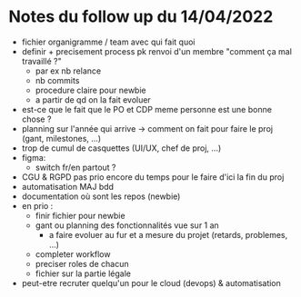 # Notes du follow up du 14/04/2022

- fichier organigramme / team avec qui fait quoi 
- definir + precisement process pk renvoi d'un membre "comment ça mal travaillé ?"
    - par ex nb relance
    - nb commits 
  - procedure claire pour newbie
  - a partir de qd on la fait evoluer
- est-ce que le fait que le PO et CDP meme personne est une bonne chose ?
- planning sur l'année qui arrive -> comment on fait pour faire le proj (gant, milestones, ...)
- trop de cumul de casquettes (UI/UX, chef de proj, ...)
- figma:
  - switch fr/en partout ?
- CGU & RGPD pas prio encore du temps pour le faire d'ici la fin du proj 
- automatisation MAJ bdd 
- documentation où sont les repos (newbie)
- en prio :
  - finir fichier pour newbie
  - gant ou planning des fonctionnalités vue sur 1 an
    - a faire evoluer au fur et a mesure du projet (retards, problemes, ...)
  - completer workflow
  - preciser roles de chacun
  - fichier sur la partie légale
- peut-etre recruter quelqu'un pour le cloud (devops) & automatisation